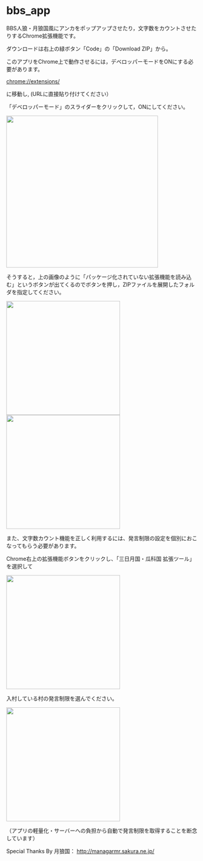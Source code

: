 # bbs_app
BBS人狼・月狼国風にアンカをポップアップさせたり，文字数をカウントさせたりするChrome拡張機能です。

ダウンロードは右上の緑ボタン「Code」の「Download ZIP」から。

このアプリをChrome上で動作させるには，デベロッパーモードをONにする必要があります。

<chrome://extensions/>

に移動し, (URLに直接貼り付けてください）

「デベロッパーモード」のスライダーをクリックして，ONにしてください。

<img src="https://i.imgur.com/k6nuP9s.png" width="400">

そうすると，上の画像のように「パッケージ化されていない拡張機能を読み込む」というボタンが出てくるのでボタンを押し，ZIPファイルを展開したフォルダを指定してください。

<img src="http://reviews.f-tools.net/img/201905/20190503-6311-3.png" width="300">

<img src="http://reviews.f-tools.net/img/201905/20190503-1910-4.png" width="300">


また、文字数カウント機能を正しく利用するには、発言制限の設定を個別におこなってもらう必要があります。

Chrome右上の拡張機能ボタンをクリックし、「三日月国・瓜科国 拡張ツール」を選択して

<img src="https://i.imgur.com/KFltDsz.png" width="300">

入村している村の発言制限を選んでください。

<img src="https://i.imgur.com/OKpq0ru.png" width="300">

（アプリの軽量化・サーバーへの負担から自動で発言制限を取得することを断念しています）

Special Thanks By 月狼国： <a href="http://managarmr.sakura.ne.jp/" target="_blank">http://managarmr.sakura.ne.jp/</a>

